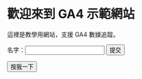 <!DOCTYPE html>
<html lang="zh-Hant">
<head>
  <meta charset="UTF-8">
  <title>GA4 教學示範網站</title>
  <!-- 將下面的 G-XXXXXXXXXX 換成你的 GA4 追蹤碼 -->
 <!-- Google tag (gtag.js) -->
<script async src="https://www.googletagmanager.com/gtag/js?id=G-7CG0735D96"></script>
<script>
  window.dataLayer = window.dataLayer || [];
  function gtag(){dataLayer.push(arguments);}
  gtag('js', new Date());

  gtag('config', 'G-7CG0735D96');
</script>
</head>
<body>
  <h1>歡迎來到 GA4 示範網站</h1>
  <p>這裡是教學用網站，支援 GA4 數據追蹤。</p>
  <form id="myForm">
    <label>名字：<input name="name" /></label>
    <button type="submit">提交</button>
  </form>
  <button id="testButton">按我一下</button>

  <script>
    document.getElementById('myForm').addEventListener('submit', function(e){
      e.preventDefault();
      gtag('event', 'form_submit', {form_id: 'myForm'});
      alert('GA4 表單提交事件已發送');
    });

    document.getElementById('testButton').addEventListener('click', function(){
      gtag('event', 'button_click', {button_id: 'testButton'});
      alert('GA4 按鈕點擊事件已發送');
    });
  </script>
</body>
</html>

